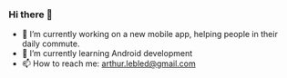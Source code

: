 ### Hi there 👋



- 🔭 I’m currently working on a new mobile app, helping people in their daily commute.
- 🌱 I’m currently learning Android development 
- 📫 How to reach me: arthur.lebled@gmail.com 

